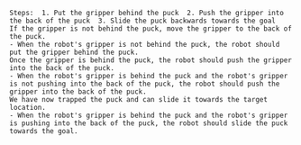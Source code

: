 
    Steps:  1. Put the gripper behind the puck  2. Push the gripper into the back of the puck  3. Slide the puck backwards towards the goal
    If the gripper is not behind the puck, move the gripper to the back of the puck.
    - When the robot's gripper is not behind the puck, the robot should put the gripper behind the puck.
    Once the gripper is behind the puck, the robot should push the gripper into the back of the puck.
    - When the robot's gripper is behind the puck and the robot's gripper is not pushing into the back of the puck, the robot should push the gripper into the back of the puck.
    We have now trapped the puck and can slide it towards the target location.
    - When the robot's gripper is behind the puck and the robot's gripper is pushing into the back of the puck, the robot should slide the puck towards the goal.